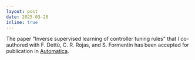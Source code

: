 ```yaml
---
layout: post
date: 2025-03-28
inline: true
---
```


The paper "Inverse supervised learning of controller tuning rules" that I co-authored with F. Dettù, C. R. Rojas, and S. Formentin has been accepted for publication in [Automatica](https://www.sciencedirect.com/journal/automatica).  